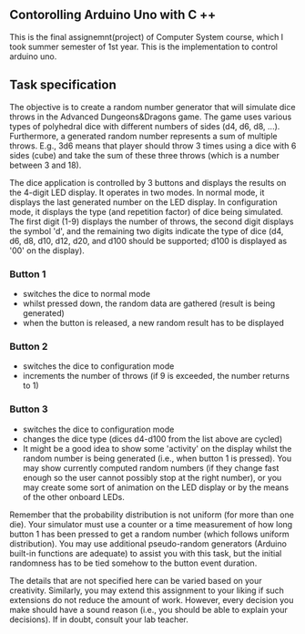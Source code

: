 ## Contorolling Arduino Uno with C ++
This is the final assignemnt(project) of Computer System course, which I took summer semester of 1st year.
This is the implementation to control arduino uno.

## Task specification
The objective is to create a random number generator that will simulate dice throws in the Advanced Dungeons&Dragons game. The game uses various types of polyhedral dice with different numbers of sides (d4, d6, d8, ...). Furthermore, a generated random number represents a sum of multiple throws. E.g., 3d6 means that player should throw 3 times using a dice with 6 sides (cube) and take the sum of these three throws (which is a number between 3 and 18).

The dice application is controlled by 3 buttons and displays the results on the 4-digit LED display. It operates in two modes. In normal mode, it displays the last generated number on the LED display. In configuration mode, it displays the type (and repetition factor) of dice being simulated. The first digit (1-9) displays the number of throws, the second digit displays the symbol 'd', and the remaining two digits indicate the type of dice (d4, d6, d8, d10, d12, d20, and d100 should be supported; d100 is displayed as '00' on the display).

### Button 1
- switches the dice to normal mode
- whilst pressed down, the random data are gathered (result is being generated)
- when the button is released, a new random result has to be displayed

### Button 2
- switches the dice to configuration mode
- increments the number of throws (if 9 is exceeded, the number returns to 1)

### Button 3
- switches the dice to configuration mode
- changes the dice type (dices d4-d100 from the list above are cycled)
- It might be a good idea to show some 'activity' on the display whilst the random number is being generated (i.e., when button 1 is pressed). You may show currently computed random numbers (if they change fast enough so the user cannot possibly stop at the right number), or you may create some sort of animation on the LED display or by the means of the other onboard LEDs.

Remember that the probability distribution is not uniform (for more than one die). Your simulator must use a counter or a time measurement of how long button 1 has been pressed to get a random number (which follows uniform distribution). You may use additional pseudo-random generators (Arduino built-in functions are adequate) to assist you with this task, but the initial randomness has to be tied somehow to the button event duration.

The details that are not specified here can be varied based on your creativity. Similarly, you may extend this assignment to your liking if such extensions do not reduce the amount of work. However, every decision you make should have a sound reason (i.e., you should be able to explain your decisions). If in doubt, consult your lab teacher.
